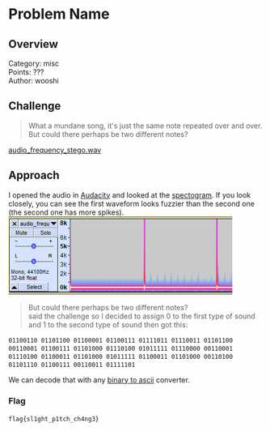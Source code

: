 # Problem Name

## Overview
Category: misc  
Points: ???  
Author: wooshi  

## Challenge
> What a mundane song, it's just the same note repeated over and over. But could there perhaps be two different notes?

[audio_frequency_stego.wav](./audio_frequency_stego.wav)

## Approach
I opened the audio in [Audacity](https://www.audacityteam.org/) and looked at the [spectogram](https://manual.audacityteam.org/man/spectrogram_view.html). If you look closely, you can see the first waveform looks fuzzier than the second one (the second one has more spikes).
![track](./track.png)  
> But could there perhaps be two different notes?  
said the challenge so I decided to assign 0 to the first type of sound and 1 to the second type of sound then got this:
```text
01100110 01101100 01100001 01100111 01111011 01110011 01101100 00110001 01100111 01101000 01110100 01011111 01110000 00110001 01110100 01100011 01101000 01011111 01100011 01101000 00110100 01101110 01100111 00110011 01111101
```
We can decode that with any [binary to ascii](https://www.rapidtables.com/convert/number/binary-to-ascii.html) converter.

### Flag
`flag{sl1ght_p1tch_ch4ng3}`